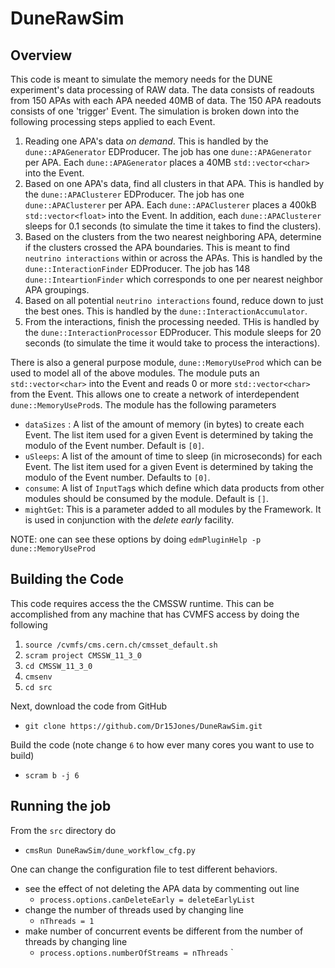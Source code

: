 # DuneRawSim

## Overview
This code is meant to simulate the memory needs for the DUNE experiment's data processing of RAW data. The data consists of readouts from 150 APAs with each APA needed 40MB of data. The 150 APA readouts consists of one 'trigger' Event. The simulation is broken down into the following processing steps applied to each Event.

1. Reading one APA's data *on demand*. This is handled by the `dune::APAGenerator` EDProducer. The job has one `dune::APAGenerator` per APA. Each `dune::APAGenerator` places a 40MB `std::vector<char>` into the Event.
1. Based on one APA's data, find all clusters in that APA. This is handled by the `dune::APAClusterer` EDProducer. The job has one `dune::APAClusterer` per APA. Each `dune::APAClusterer` places a 400kB `std::vector<float>` into the Event. In addition, each `dune::APAClusterer` sleeps for 0.1 seconds (to simulate the time it takes to find the clusters).
1. Based on the clusters from the two nearest neighboring APA, determine if the clusters crossed the APA boundaries. This is meant to find `neutrino interactions` within or across the APAs. This is handled by the `dune::InteractionFinder` EDProducer. The job has 148 `dune::InteartionFinder` which corresponds to one per nearest neighbor APA groupings.
1. Based on all potential `neutrino interactions` found, reduce down to just the best ones. This is handled by the `dune::InteractionAccumulator`.
1. From the interactions, finish the processing needed. THis is handled by the `dune::InteractionProcessor` EDProducer. This module sleeps for 20 seconds (to simulate the time it would take to process the interactions).

There is also a general purpose module, `dune::MemoryUseProd` which can be used to model all of the above modules. The module puts an `std::vector<char>` into the Event and reads 0 or more `std::vector<char>` from the Event. This allows one to create a network of interdependent `dune::MemoryUseProd`s. The module has the following parameters

* `dataSizes` : A list of the amount of memory (in bytes) to create each Event. The list item used for a given Event is determined by taking the modulo of the Event number. Default is `[0]`.
* `uSleeps`: A list of the amount of time to sleep (in microseconds) for each Event. The list item used for a given Event is determined by taking the modulo of the Event number. Defaults to `[0]`.
* `consume`: A list of `InputTag`s which define which data products from other modules should be consumed by the module. Default is `[]`.
* `mightGet`: This is a parameter added to all modules by the Framework. It is used in conjunction with the _delete early_ facility.

NOTE: one can see these options by doing `edmPluginHelp -p dune::MemoryUseProd`

## Building the Code

This code requires access the the CMSSW runtime. This can be accomplished from any machine that has CVMFS access by doing the following

1. `source /cvmfs/cms.cern.ch/cmsset_default.sh`
1. `scram project CMSSW_11_3_0`
1. `cd CMSSW_11_3_0`
1. `cmsenv`
1. `cd src`

Next, download the code from GitHub
* `git clone https://github.com/Dr15Jones/DuneRawSim.git`

Build the code (note change `6` to how ever many cores you want to use to build)
* `scram b -j 6`

## Running the job

From the `src` directory do
* `cmsRun DuneRawSim/dune_workflow_cfg.py`

One can change the configuration file to test different behaviors.
* see the effect of not deleting the APA data by commenting out line
   * `process.options.canDeleteEarly = deleteEarlyList`
* change the number of threads used by changing line
   * `nThreads = 1`
* make number of concurrent events be different from the number of threads by changing line
   * `process.options.numberOfStreams = nThreads`
` 
